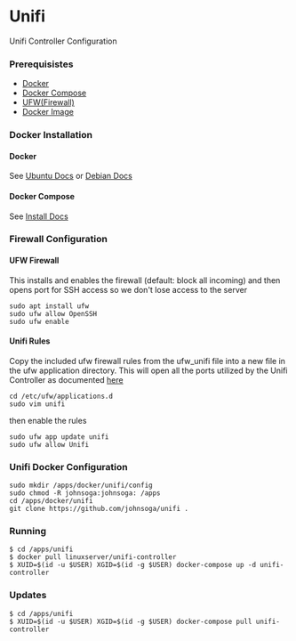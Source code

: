 # Unifi
Unifi Controller Configuration

### Prerequisistes
- [Docker](https://docs.docker.com/engine/)
- [Docker Compose](https://docs.docker.com/compose/)
- [UFW(Firewall)](https://en.wikipedia.org/wiki/Uncomplicated_Firewall)
- [Docker Image](https://docs.linuxserver.io/images/docker-unifi-controller)

### Docker Installation
#### Docker
See [Ubuntu Docs](https://docs.docker.com/engine/install/ubuntu/) or [Debian Docs](https://docs.docker.com/engine/install/debian/)

#### Docker Compose
See [Install Docs](https://docs.docker.com/compose/install/)

### Firewall Configuration
#### UFW Firewall
This installs and enables the firewall (default: block all incoming) and then opens port for SSH access so we don't lose access to the server
```shell
sudo apt install ufw
sudo ufw allow OpenSSH
sudo ufw enable
```
#### Unifi Rules
Copy the included ufw firewall rules from the ufw_unifi file into a new file in the ufw application directory. This will open all the ports utilized by the Unifi Controller as documented [here](https://help.ui.com/hc/en-us/articles/218506997-UniFi-Ports-Used)
```shell
cd /etc/ufw/applications.d
sudo vim unifi
```
then enable the rules
```shell
sudo ufw app update unifi
sudo ufw allow Unifi
```

### Unifi Docker Configuration
```shell
sudo mkdir /apps/docker/unifi/config
sudo chmod -R johnsoga:johnsoga: /apps
cd /apps/docker/unifi
git clone https://github.com/johnsoga/unifi .
```

### Running
```
$ cd /apps/unifi
$ docker pull linuxserver/unifi-controller
$ XUID=$(id -u $USER) XGID=$(id -g $USER) docker-compose up -d unifi-controller
```

### Updates
```
$ cd /apps/unifi
$ XUID=$(id -u $USER) XGID=$(id -g $USER) docker-compose pull unifi-controller
```
